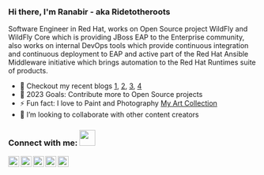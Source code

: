 ### Hi there, I'm Ranabir - aka Ridetotheroots

Software Engineer in Red Hat, works on Open Source project WildFly and WildFly Core which is providing JBoss EAP to the Enterprise community, also works on internal DevOps tools which provide continuous integration and continuous deployment to EAP and active part of the Red Hat Ansible Middleware initiative which brings automation to the Red Hat Runtimes suite of products.

- 🌱 Checkout my recent blogs [1](https://dzone.com/articles/top-5-free-and-open-source-game-engines-you-should), [2](https://opensource.com/article/21/7/wildfly), [3](https://opensource.com/article/21/7/run-apps-wildfly), [4](https://www.wildfly.org/news/2023/09/27/Hacktoberfest-2023/)
- 🥅 2023 Goals: Contribute more to Open Source projects
- ⚡ Fun fact: I love to Paint and Photography [My Art Collection](https://github.com/Ridetotheroots/artwork/blob/master/README.md)
- 👯 I’m looking to collaborate with other content creators

### Connect with me:  <img src="https://media.giphy.com/media/LnQjpWaON8nhr21vNW/giphy.gif" height="32">

[<img align="left" width="22px" alt="Ranabir's Instagram" height="22px" src="https://github.com/gauravghongde/social-icons/blob/master/SVG/Color/Instagram.svg" />](https://www.instagram.com/ridetotheroots/?hl=en)
[<img align="left" width="22px" alt="Ranabir's Youtube" height="22px" src="https://github.com/gauravghongde/social-icons/blob/master/SVG/Color/Youtube.svg" />](https://www.youtube.com/watch?v=E-S5o_UZFgw&t=1s)
[<img align="left" width="22px" alt="Ranabir's Twitter" height="22px" src="https://github.com/gauravghongde/social-icons/blob/master/PNG/Color/Twitter.png" />](https://twitter.com/Ridetotheroots)
[<img align="left" width="22px" alt="Ranabir's Linkedin" height="22px" src="https://github.com/gauravghongde/social-icons/blob/master/PNG/Color/LinkedIN.png" />](https://www.linkedin.com/in/ranabir-chakraborty-a71074b4/)
[<img align="left" width="22px" alt="Ranabir's facebook" height="22px" src="https://github.com/gauravghongde/social-icons/blob/master/PNG/Color/Facebook.png" />](https://www.facebook.com/ranabir.chakraborty218/)
